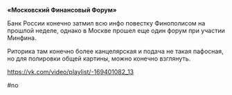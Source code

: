 **«Московский Финансовый Форум»**

Банк России конечно затмил всю инфо повестку Финополисом на прошлой неделе, однако в Москве прошел еще один форум при участии Минфина.

Риторика там конечно более канцелярская и подача не такая пафосная, но для полировки общей картины, можно конечно взглянуть.

https://vk.com/video/playlist/-169401082_13

#no 